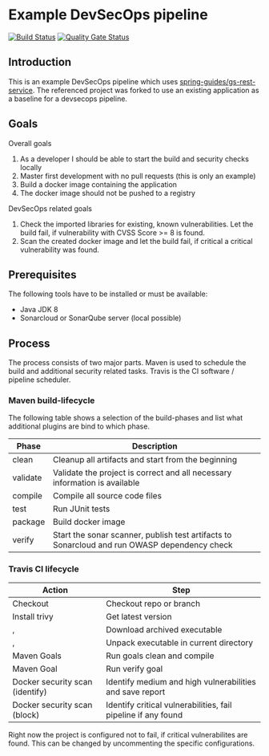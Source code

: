 # Example DevSecOps pipeline

[![Build Status](https://travis-ci.org/zorck97/devsecops-pipeline.svg?branch=master)](https://travis-ci.org/zorck97/gs-rest-service)
[![Quality Gate Status](https://sonarcloud.io/api/project_badges/measure?project=com.example%3Arest-service&metric=alert_status)](https://sonarcloud.io/dashboard?id=com.example%3Arest-service)

## Introduction

This is an example DevSecOps pipeline which uses [spring-guides/gs-rest-service](https://github.com/spring-guides/gs-rest-service). The referenced project was forked to use an existing application as a baseline for a devsecops pipeline.

## Goals

Overall goals

1. As a developer I should be able to start the build and security checks locally
2. Master first development with no pull requests (this is only an example)
3. Build a docker image containing the application
4. The docker image should not be pushed to a registry

DevSecOps related goals

1. Check the imported libraries for existing, known vulnerabilities. Let the build fail, if vulnerability with CVSS Score >= 8 is found.
2. Scan the created docker image and let the build fail, if critical a critical vulnerability was found.

## Prerequisites

The following tools have to be installed or must be available:

- Java JDK 8
- Sonarcloud or SonarQube server (local possible)

## Process

The process consists of two major parts. Maven is used to schedule the build and additional security related tasks. Travis is the CI software / pipeline scheduler. 

### Maven build-lifecycle

The following table shows a selection of the build-phases and list what additional plugins are bind to which phase.

Phase | Description
----- | -------
clean | Cleanup all artifacts and start from the beginning
validate | Validate the project is correct and all necessary information is available
compile | Compile all source code files
test | Run JUnit tests
package | Build docker image
verify | Start the sonar scanner, publish test artifacts to Sonarcloud and run OWASP dependency check

### Travis CI lifecycle

Action | Step
------ | ---- 
Checkout | Checkout repo or branch
Install trivy | Get latest version
, | Download archived executable
, | Unpack executable in current directory
Maven Goals | Run goals clean and compile
Maven Goal | Run verify goal
Docker security scan (identify) | Identify medium and high vulnerabilities and save report
Docker security scan (block) | Identify critical vulnerabilities, fail pipeline if any found

Right now the project is configured not to fail, if critical vulnerabilites are found. This can be changed by uncommenting the specific configurations.